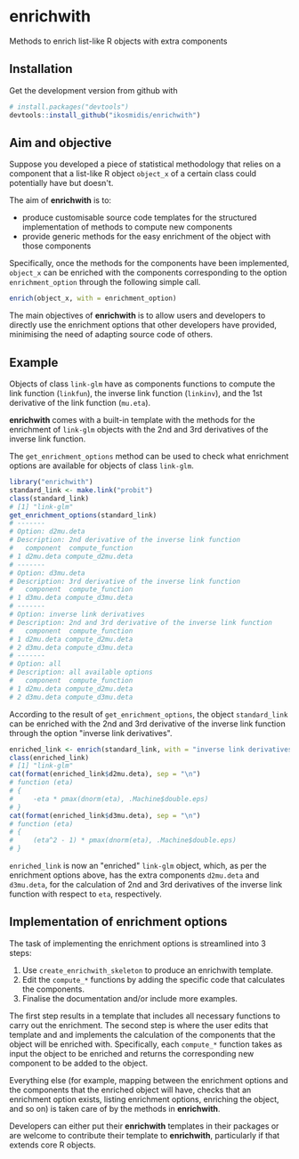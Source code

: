 # enrichwith

Methods to enrich list-like R objects with extra components

## Installation
Get the development version from github with

``` r
# install.packages("devtools")
devtools::install_github("ikosmidis/enrichwith")
```

## Aim and objective

Suppose you developed a piece of statistical methodology that relies
on a component that a list-like R object `object_x` of a certain class
could potentially have but doesn't.

The aim of **enrichwith** is to:

* produce customisable source code templates for the structured implementation of methods to compute new components
* provide generic methods for the easy enrichment of the object with those components

Specifically, once the methods for the components have been
implemented, `object_x` can be enriched with the components
corresponding to the option `enrichment_option` through the following simple call.

``` r
enrich(object_x, with = enrichment_option)
```

The main objectives of **enrichwith** is to allow users and developers to directly use the enrichment options that other developers have provided, minimising the need of adapting source code of others.

## Example
Objects of class `link-glm` have as components functions to compute the link function (`linkfun`), the inverse link function (`linkinv`), and the 1st derivative of the link function (`mu.eta`).

**enrichwith** comes with a built-in template with the methods for the enrichment of `link-glm` objects with the 2nd and 3rd derivatives of the inverse link function.

The `get_enrichment_options` method can be used to check what enrichment options are available for objects of class `link-glm`.
``` r
library("enrichwith")
standard_link <- make.link("probit")
class(standard_link)
# [1] "link-glm"
get_enrichment_options(standard_link)
# -------
# Option: d2mu.deta
# Description: 2nd derivative of the inverse link function
#   component  compute_function
# 1 d2mu.deta compute_d2mu.deta
# -------
# Option: d3mu.deta
# Description: 3rd derivative of the inverse link function
#   component  compute_function
# 1 d3mu.deta compute_d3mu.deta
# -------
# Option: inverse link derivatives
# Description: 2nd and 3rd derivative of the inverse link function
#   component  compute_function
# 1 d2mu.deta compute_d2mu.deta
# 2 d3mu.deta compute_d3mu.deta
# -------
# Option: all
# Description: all available options
#   component  compute_function
# 1 d2mu.deta compute_d2mu.deta
# 2 d3mu.deta compute_d3mu.deta
```

According to the result of `get_enrichment_options`, the object `standard_link` can be enriched with the 2nd and 3rd derivative of the inverse
link function through the option "inverse link derivatives".
``` r
enriched_link <- enrich(standard_link, with = "inverse link derivatives")
class(enriched_link)
# [1] "link-glm"
cat(format(enriched_link$d2mu.deta), sep = "\n")
# function (eta)
# {
#     -eta * pmax(dnorm(eta), .Machine$double.eps)
# }
cat(format(enriched_link$d3mu.deta), sep = "\n")
# function (eta)
# {
#     (eta^2 - 1) * pmax(dnorm(eta), .Machine$double.eps)
# }
```
`enriched_link` is now an "enriched" `link-glm` object, which, as per the enrichment options above, has the extra components `d2mu.deta` and `d3mu.deta`, for the calculation of 2nd and 3rd derivatives of the inverse link function with respect to `eta`, respectively.

## Implementation of enrichment options
The task of implementing the enrichment options is streamlined into 3 steps:

1. Use `create_enrichwith_skeleton` to produce an enrichwith template.
2. Edit the `compute_*` functions by adding the specific code that
   calculates the components.
3. Finalise the documentation and/or include more examples.

The first step results in a template that includes all necessary
functions to carry out the enrichment. The second step is where the
user edits that template and and implements the calculation of the
components that the object will be enriched with. Specifically, each
`compute_*` function takes as input the object to be enriched and
returns the corresponding new component to be added to the object.

Everything else (for example, mapping between the enrichment options and the components that the enriched object will have, checks that an enrichment option exists, listing enrichment options, enriching the object, and so on) is taken care of by the methods in **enrichwith**.

Developers can either put their **enrichwith** templates in their packages or are welcome to contribute their template to **enrichwith**, particularly if that extends core R objects.

